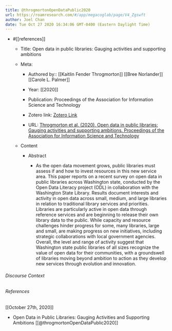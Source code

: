```yaml
---
title: @throgmortonOpenDataPublic2020
url: https://roamresearch.com/#/app/megacoglab/page/V4_Zgswft
author: Joel Chan
date: Tue Oct 27 2020 16:34:06 GMT-0400 (Eastern Daylight Time)
---
```


- #[[references]]

    - Title: Open data in public libraries: Gauging activities and supporting ambitions

    - Meta:

        - Authored by:: [[Kaitlin Fender Throgmorton]] [[Bree Norlander]] [[Carole L. Palmer]]

        - Year: [[2020]]

        - Publication: Proceedings of the Association for Information Science and Technology

        - Zotero link: [Zotero Link](zotero://select/items/1_V2C3CC3P)

        - URL: [Throgmorton et al. (2020). Open data in public libraries: Gauging activities and supporting ambitions. Proceedings of the Association for Information Science and Technology](https://asistdl.onlinelibrary.wiley.com/doi/abs/10.1002/pra2.321)

    - Content

        - Abstract

            - As the open data movement grows, public libraries must assess if and how to invest resources in this new service area. This paper reports on a recent survey on open data in public libraries across Washington state, conducted by the Open Data Literacy project (ODL) in collaboration with the Washington State Library. Results document interests and activity in open data across small, medium, and large libraries in relation to traditional library services and priorities. Libraries are particularly active in open data through reference services and are beginning to release their own library data to the public. While capacity and resource challenges hinder progress for some, many libraries, large and small, are making progress on new initiatives, including strategic collaborations with local government agencies. Overall, the level and range of activity suggest that Washington state public libraries of all sizes recognize the value of open data for their communities, with a groundswell of libraries moving beyond ambition to action as they develop new services through evolution and innovation.

###### Discourse Context



###### References

[[October 27th, 2020]]

- Open Data in Public Libraries: Gauging Activities and Supporting Ambitions [[@throgmortonOpenDataPublic2020]]

